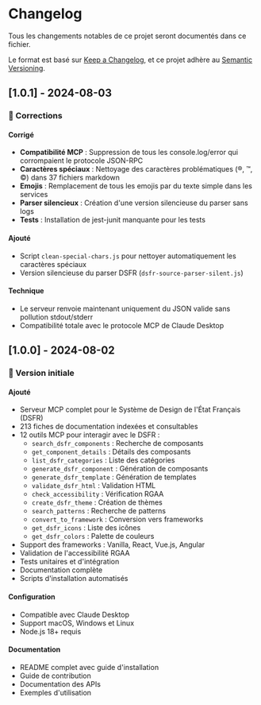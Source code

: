# Changelog

Tous les changements notables de ce projet seront documentés dans ce fichier.

Le format est basé sur [Keep a Changelog](https://keepachangelog.com/fr/1.0.0/),
et ce projet adhère au [Semantic Versioning](https://semver.org/spec/v2.0.0.html).

## [1.0.1] - 2024-08-03

### 🐛 Corrections

#### Corrigé
- **Compatibilité MCP** : Suppression de tous les console.log/error qui corrompaient le protocole JSON-RPC
- **Caractères spéciaux** : Nettoyage des caractères problématiques (®, ™, ©) dans 37 fichiers markdown
- **Emojis** : Remplacement de tous les emojis par du texte simple dans les services
- **Parser silencieux** : Création d'une version silencieuse du parser sans logs
- **Tests** : Installation de jest-junit manquante pour les tests

#### Ajouté
- Script `clean-special-chars.js` pour nettoyer automatiquement les caractères spéciaux
- Version silencieuse du parser DSFR (`dsfr-source-parser-silent.js`)

#### Technique
- Le serveur renvoie maintenant uniquement du JSON valide sans pollution stdout/stderr
- Compatibilité totale avec le protocole MCP de Claude Desktop

## [1.0.0] - 2024-08-02

### 🎉 Version initiale

#### Ajouté
- Serveur MCP complet pour le Système de Design de l'État Français (DSFR)
- 213 fiches de documentation indexées et consultables
- 12 outils MCP pour interagir avec le DSFR :
  - `search_dsfr_components` : Recherche de composants
  - `get_component_details` : Détails des composants
  - `list_dsfr_categories` : Liste des catégories
  - `generate_dsfr_component` : Génération de composants
  - `generate_dsfr_template` : Génération de templates
  - `validate_dsfr_html` : Validation HTML
  - `check_accessibility` : Vérification RGAA
  - `create_dsfr_theme` : Création de thèmes
  - `search_patterns` : Recherche de patterns
  - `convert_to_framework` : Conversion vers frameworks
  - `get_dsfr_icons` : Liste des icônes
  - `get_dsfr_colors` : Palette de couleurs
- Support des frameworks : Vanilla, React, Vue.js, Angular
- Validation de l'accessibilité RGAA
- Tests unitaires et d'intégration
- Documentation complète
- Scripts d'installation automatisés

#### Configuration
- Compatible avec Claude Desktop
- Support macOS, Windows et Linux
- Node.js 18+ requis

#### Documentation
- README complet avec guide d'installation
- Guide de contribution
- Documentation des APIs
- Exemples d'utilisation
